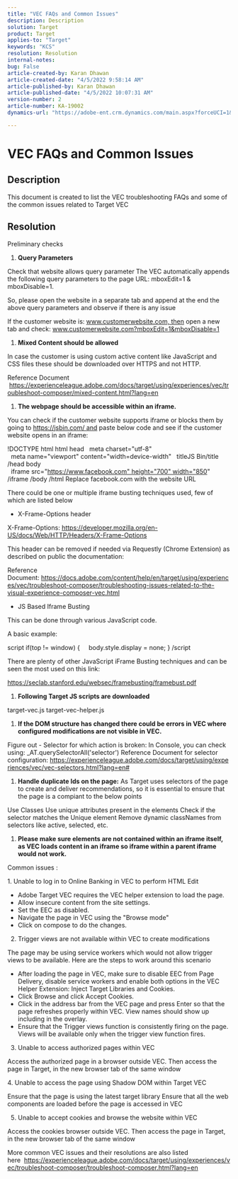 ```yaml
---
title: "VEC FAQs and Common Issues"
description: Description
solution: Target
product: Target
applies-to: "Target"
keywords: "KCS"
resolution: Resolution
internal-notes: 
bug: False
article-created-by: Karan Dhawan
article-created-date: "4/5/2022 9:58:14 AM"
article-published-by: Karan Dhawan
article-published-date: "4/5/2022 10:07:31 AM"
version-number: 2
article-number: KA-19002
dynamics-url: "https://adobe-ent.crm.dynamics.com/main.aspx?forceUCI=1&pagetype=entityrecord&etn=knowledgearticle&id=d85d96e3-c6b4-ec11-983f-000d3a5d0d73"

---
```

# VEC FAQs and Common Issues

## Description


This document is created to list the VEC troubleshooting FAQs and some of the common issues related to Target VEC


## Resolution


Preliminary checks

1. <b>Query Parameters</b>


Check that website allows query parameter
 The VEC automatically appends the following query parameters to the page URL: mboxEdit=1 & mboxDisable=1.

 So, please open the website in a separate tab and append at the end the above query parameters and observe if there is any issue

 If the customer website is: www.customerwebsite.com, then open a new tab and check: www.customerwebsite.com?mboxEdit=1&mboxDisable=1

1. <b>Mixed Content should be allowed</b>


In case the customer is using custom active content like JavaScript and CSS files these should be downloaded over HTTPS and not HTTP.

 Reference Document  https://experienceleague.adobe.com/docs/target/using/experiences/vec/troubleshoot-composer/mixed-content.html?lang=en

1. <b>The webpage should be accessible within an iframe.</b>


You can check if the customer website supports iframe or blocks them by going to https://jsbin.com/ and paste below code and see if the customer website opens in an iframe:

 !DOCTYPE html
 html
 head
   meta charset="utf-8"
   meta name="viewport" content="width=device-width"
   titleJS Bin/title
 /head
 body
   iframe src="https://www.facebook.com" height="700" width="850" /iframe
 /body
 /html
 Replace facebook.com with the website URL

 There could be one or multiple iframe busting techniques used, few of which are listed below

- X-Frame-Options header


X-Frame-Options: https://developer.mozilla.org/en-US/docs/Web/HTTP/Headers/X-Frame-Options

 This header can be removed if needed via Requestly (Chrome Extension) as described on public the documentation: 

 Reference Document: https://docs.adobe.com/content/help/en/target/using/experiences/vec/troubleshoot-composer/troubleshooting-issues-related-to-the-visual-experience-composer-vec.html

- JS Based Iframe Busting


This can be done through various JavaScript code.

 A basic example:

 script
 if(top != window) {
     body.style.display = none;
 }
 /script


 There are plenty of other JavaScript iFrame Busting techniques and can be seen the most used on this link:

 https://seclab.stanford.edu/websec/framebusting/framebust.pdf

1. <b>Following Target JS scripts are downloaded</b>


target-vec.js
 target-vec-helper.js

1. <b>If the DOM structure has changed there could be errors in VEC where configured modifications are not visible in VEC.</b>


Figure out - Selector for which action is broken: In Console, you can check using: _AT.querySelectorAll('selector')
 Reference Document for selector configuration: https://experienceleague.adobe.com/docs/target/using/experiences/vec/vec-selectors.html?lang=en#

1. <b>Handle duplicate Ids on the page:</b> As Target uses selectors of the page to create and deliver recommendations, so it is essential to ensure that the page is a compiant to the below points


Use Classes
 Use unique attributes present in the elements
 Check if the selector matches the Unique element
 Remove dynamic classNames from selectors like active, selected, etc.

1. <b>Please make sure elements are not contained within an iframe itself, as VEC loads content in an iframe so iframe within a parent iframe would not work.</b>


Common issues :

 1. Unable to log in to Online Banking in VEC to perform HTML Edit

- Adobe Target VEC requires the VEC helper extension to load the page.
- Allow insecure content from the site settings.
- Set the EEC as disabled.
- Navigate the page in VEC using the "Browse mode"
- Click on compose to do the changes.


2. Trigger views are not available within VEC to create modifications

 The page may be using service workers which would not allow trigger views to be available. Here are the steps to work around this scenario

- After loading the page in VEC, make sure to disable EEC from Page Delivery, disable service workers and enable both options in the VEC Helper Extension: Inject Target Libraries and Cookies.
- Click Browse and click Accept Cookies.
- Click in the address bar from the VEC page and press Enter so that the page refreshes properly within VEC. View names should show up including in the overlay.
- Ensure that the Trigger views function is consistently firing on the page. Views will be available only when the trigger view function fires.


3. Unable to access authorized pages within VEC

 Access the authorized page in a browser outside VEC. Then access the page in Target, in the new browser tab of the same window 

 4. Unable to access the page using Shadow DOM within Target VEC

 Ensure that the page is using the latest target library
 Ensure that all the web components are loaded before the page is accessed in VEC

 5. Unable to accept cookies and browse the website within VEC

 Access the cookies browser outside VEC. Then access the page in Target, in the new browser tab of the same window 



 More common VEC issues and their resolutions are also listed here  https://experienceleague.adobe.com/docs/target/using/experiences/vec/troubleshoot-composer/troubleshoot-composer.html?lang=en
